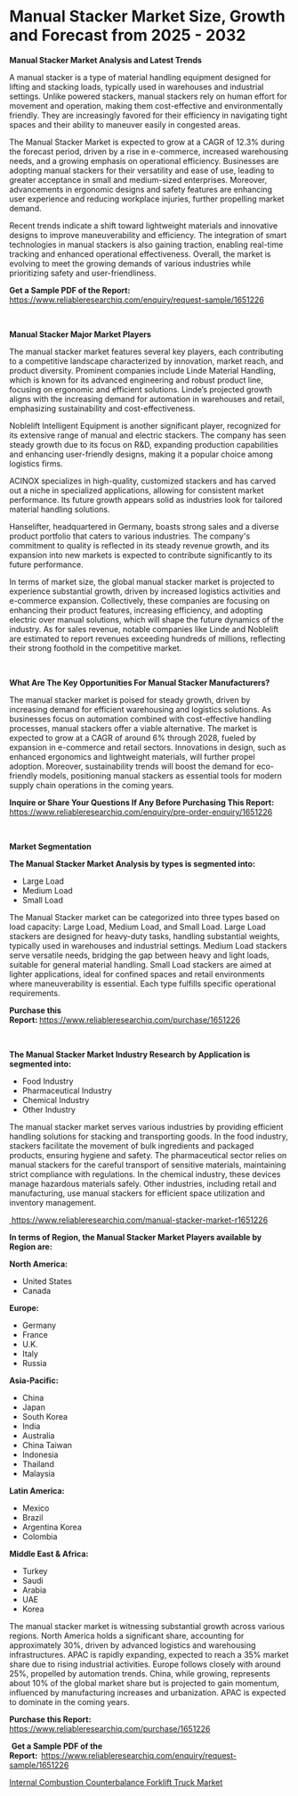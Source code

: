 <p><h1>Manual Stacker Market Size, Growth and Forecast from 2025 - 2032</h1></p><p><strong>Manual Stacker Market Analysis and Latest Trends</strong></p>
<p><p>A manual stacker is a type of material handling equipment designed for lifting and stacking loads, typically used in warehouses and industrial settings. Unlike powered stackers, manual stackers rely on human effort for movement and operation, making them cost-effective and environmentally friendly. They are increasingly favored for their efficiency in navigating tight spaces and their ability to maneuver easily in congested areas.</p><p>The Manual Stacker Market is expected to grow at a CAGR of 12.3% during the forecast period, driven by a rise in e-commerce, increased warehousing needs, and a growing emphasis on operational efficiency. Businesses are adopting manual stackers for their versatility and ease of use, leading to greater acceptance in small and medium-sized enterprises. Moreover, advancements in ergonomic designs and safety features are enhancing user experience and reducing workplace injuries, further propelling market demand.</p><p>Recent trends indicate a shift toward lightweight materials and innovative designs to improve maneuverability and efficiency. The integration of smart technologies in manual stackers is also gaining traction, enabling real-time tracking and enhanced operational effectiveness. Overall, the market is evolving to meet the growing demands of various industries while prioritizing safety and user-friendliness.</p></p>
<p><strong>Get a Sample PDF of the Report:&nbsp;</strong> <a href="https://www.reliableresearchiq.com/enquiry/request-sample/1651226?utm_campaign=2462&utm_medium=2&utm_source=Github&utm_content=ia&utm_term=17022025&utm_id=manual-stacker">https://www.reliableresearchiq.com/enquiry/request-sample/1651226</a></p>
<p>&nbsp;</p>
<p><strong>Manual Stacker Major Market Players</strong></p>
<p><p>The manual stacker market features several key players, each contributing to a competitive landscape characterized by innovation, market reach, and product diversity. Prominent companies include Linde Material Handling, which is known for its advanced engineering and robust product line, focusing on ergonomic and efficient solutions. Linde’s projected growth aligns with the increasing demand for automation in warehouses and retail, emphasizing sustainability and cost-effectiveness.</p><p>Noblelift Intelligent Equipment is another significant player, recognized for its extensive range of manual and electric stackers. The company has seen steady growth due to its focus on R&D, expanding production capabilities and enhancing user-friendly designs, making it a popular choice among logistics firms.</p><p>ACINOX specializes in high-quality, customized stackers and has carved out a niche in specialized applications, allowing for consistent market performance. Its future growth appears solid as industries look for tailored material handling solutions.</p><p>Hanselifter, headquartered in Germany, boasts strong sales and a diverse product portfolio that caters to various industries. The company's commitment to quality is reflected in its steady revenue growth, and its expansion into new markets is expected to contribute significantly to its future performance.</p><p>In terms of market size, the global manual stacker market is projected to experience substantial growth, driven by increased logistics activities and e-commerce expansion. Collectively, these companies are focusing on enhancing their product features, increasing efficiency, and adopting electric over manual solutions, which will shape the future dynamics of the industry. As for sales revenue, notable companies like Linde and Noblelift are estimated to report revenues exceeding hundreds of millions, reflecting their strong foothold in the competitive market.</p></p>
<p>&nbsp;</p>
<p><strong>What Are The Key Opportunities For Manual Stacker Manufacturers?</strong></p>
<p><p>The manual stacker market is poised for steady growth, driven by increasing demand for efficient warehousing and logistics solutions. As businesses focus on automation combined with cost-effective handling processes, manual stackers offer a viable alternative. The market is expected to grow at a CAGR of around 6% through 2028, fueled by expansion in e-commerce and retail sectors. Innovations in design, such as enhanced ergonomics and lightweight materials, will further propel adoption. Moreover, sustainability trends will boost the demand for eco-friendly models, positioning manual stackers as essential tools for modern supply chain operations in the coming years.</p></p>
<p><strong>Inquire or Share Your Questions If Any Before Purchasing This Report:</strong> <a href="https://www.reliableresearchiq.com/enquiry/pre-order-enquiry/1651226?utm_campaign=2462&utm_medium=2&utm_source=Github&utm_content=ia&utm_term=17022025&utm_id=manual-stacker">https://www.reliableresearchiq.com/enquiry/pre-order-enquiry/1651226</a></p>
<p>&nbsp;</p>
<p><strong>Market Segmentation</strong></p>
<p><strong>The Manual Stacker Market Analysis by types is segmented into:</strong></p>
<p><ul><li>Large Load</li><li>Medium Load</li><li>Small Load</li></ul></p>
<p><p>The Manual Stacker market can be categorized into three types based on load capacity: Large Load, Medium Load, and Small Load. Large Load stackers are designed for heavy-duty tasks, handling substantial weights, typically used in warehouses and industrial settings. Medium Load stackers serve versatile needs, bridging the gap between heavy and light loads, suitable for general material handling. Small Load stackers are aimed at lighter applications, ideal for confined spaces and retail environments where maneuverability is essential. Each type fulfills specific operational requirements.</p></p>
<p><strong>Purchase this Report:&nbsp;</strong><a href="https://www.reliableresearchiq.com/purchase/1651226?utm_campaign=2462&utm_medium=2&utm_source=Github&utm_content=ia&utm_term=17022025&utm_id=manual-stacker">https://www.reliableresearchiq.com/purchase/1651226</a></p>
<p>&nbsp;</p>
<p><strong>The Manual Stacker Market Industry Research by Application is segmented into:</strong></p>
<p><ul><li>Food Industry</li><li>Pharmaceutical Industry</li><li>Chemical Industry</li><li>Other Industry</li></ul></p>
<p><p>The manual stacker market serves various industries by providing efficient handling solutions for stacking and transporting goods. In the food industry, stackers facilitate the movement of bulk ingredients and packaged products, ensuring hygiene and safety. The pharmaceutical sector relies on manual stackers for the careful transport of sensitive materials, maintaining strict compliance with regulations. In the chemical industry, these devices manage hazardous materials safely. Other industries, including retail and manufacturing, use manual stackers for efficient space utilization and inventory management.</p></p>
<p><a href="https://www.reliableresearchiq.com/manual-stacker-market-r1651226?utm_campaign=2462&utm_medium=2&utm_source=Github&utm_content=ia&utm_term=17022025&utm_id=manual-stacker">&nbsp;https://www.reliableresearchiq.com/manual-stacker-market-r1651226</a></p>
<p><strong>In terms of Region, the Manual Stacker Market Players available by Region are:</strong></p>
<p>
    <p> <strong> North America: </strong>
        <ul>
            <li>United States</li>
            <li>Canada</li>
        </ul>
        </p> 
    <p> <strong> Europe: </strong>
        <ul>
            <li>Germany</li>
            <li>France</li>
            <li>U.K.</li>
            <li>Italy</li>
            <li>Russia</li>
        </ul>
        </p> 
    <p> <strong> Asia-Pacific: </strong>
        <ul>
            <li>China</li>
            <li>Japan</li>
            <li>South Korea</li>
            <li>India</li>
            <li>Australia</li>
            <li>China Taiwan</li>
            <li>Indonesia</li>
            <li>Thailand</li>
            <li>Malaysia</li>
        </ul>
        </p> 
    <p> <strong> Latin America: </strong>
        <ul>
            <li>Mexico</li>
            <li>Brazil</li>
            <li>Argentina Korea</li>
            <li>Colombia</li>
        </ul>
        </p> 
    <p> <strong> Middle East & Africa: </strong>
        <ul>
            <li>Turkey</li>
            <li>Saudi</li>
            <li>Arabia</li>
            <li>UAE</li>
            <li>Korea</li>
        </ul>
    </p>
    </p>
<p><p>The manual stacker market is witnessing substantial growth across various regions. North America holds a significant share, accounting for approximately 30%, driven by advanced logistics and warehousing infrastructures. APAC is rapidly expanding, expected to reach a 35% market share due to rising industrial activities. Europe follows closely with around 25%, propelled by automation trends. China, while growing, represents about 10% of the global market share but is projected to gain momentum, influenced by manufacturing increases and urbanization. APAC is expected to dominate in the coming years.</p></p>
<p><strong>Purchase this Report: </strong><a href="https://www.reliableresearchiq.com/purchase/1651226?utm_campaign=2462&utm_medium=2&utm_source=Github&utm_content=ia&utm_term=17022025&utm_id=manual-stacker">https://www.reliableresearchiq.com/purchase/1651226</a></p>
<p>&nbsp;<strong>Get a Sample PDF of the Report:&nbsp;&nbsp;</strong><a href="https://www.reliableresearchiq.com/enquiry/request-sample/1651226?utm_campaign=2462&utm_medium=2&utm_source=Github&utm_content=ia&utm_term=17022025&utm_id=manual-stacker">https://www.reliableresearchiq.com/enquiry/request-sample/1651226</a></p>
<p><strong></strong></p>
<p><p><a href="https://github.com/tamiaknaub6/Market-Research-Report-List-1/blob/main/internal-combustion-counterbalance-forklift-truck-market.md?utm_campaign=2462&utm_medium=2&utm_source=Github&utm_content=ia&utm_term=17022025&utm_id=manual-stacker">Internal Combustion Counterbalance Forklift Truck Market</a></p></p>